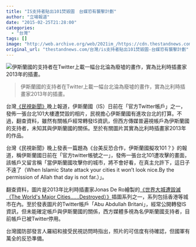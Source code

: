 ```yaml
---
title: "IS支持者貼出101焚毀圖　台媒恐有襲擊計劃"
author: "立場報道"
date: "2015-02-25T21:28:00"
categories:
  - "台灣"
tags: []
image: "http://web.archive.org/web/2021im_/https://cdn.thestandnews.com/media/photos/cache/taipei_ruins_by_jenovah_art-d31tl80_s54k3_1200x0.jpg"
original_url: "thestandnews.com/台灣/is支持者貼出101焚毀圖-台媒恐有襲擊計劃"
---
```

![伊斯蘭國的支持者在Twitter上載一幅台北淪為廢墟的畫作，實為比利時插畫家2013年的插畫。](http://web.archive.org/web/2021im_/https://cdn.thestandnews.com/media/photos/cache/taipei_ruins_by_jenovah_art-d31tl80_s54k3_1200x0.jpg)

> 伊斯蘭國的支持者在Twitter上載一幅台北淪為廢墟的畫作，實為比利時插畫家2013年的插畫。

台灣[《民視新聞》](http://web.archive.org/web/20210628195806/http://https//tw.news.yahoo.com/%E5%8F%B0%E7%BE%8E%E5%8F%8D%E6%81%90%E5%90%88%E4%BD%9C-%E4%BC%8A%E6%96%AF%E8%98%AD%E5%9C%8B%E6%93%AC%E6%94%BB101-110037506.html)晚上報道，伊斯蘭國（IS）日前在「官方Twitter帳戶」之一，發佈一張台北101大樓遭焚毀的相片，民視擔心伊斯蘭國有進攻台北的打算。不過，翻查資料，雖然有關帳戶經常轉發IS資訊，但西方傳媒普遍視帳戶為伊斯蘭國的支持者，未知其與伊斯蘭國的關係。至於有關圖片其實為比利時插畫家2013年的作品。

台灣《民視新聞》晚上發表一篇題為《台美反恐合作，伊斯蘭國擬攻101？》的報道，稱伊斯蘭國日前在「官方twitter帳號之一」，發佈一張台北101遭攻擊的畫面，該帳戶又留言稱「當伊斯蘭國攻擊你的城市，將不會好看，在真主允許下，這日子不遠了（When Islamic State attack your cities it won’t look nice.By the permission of Allah that day is not far.）」。

翻查資料，圖片是2013年比利時插畫家Jonas De Ro繪製的[《世界大城遭毀滅（The World's Major Cities......Destroyed）》](http://web.archive.org/web/20210628195806/http://danlev.deviantart.com/journal/The-World-s-Major-Cities-Destroyed-408928401)插圖系列之一，系列包括香港等城市在內。至於發表圖片的Twitter帳戶「Abu Abdullah Britani」，經常公開轉發IS資訊，但未能確定帳戶與伊斯蘭國的關係，西方媒體多視為名伊斯蘭國支持者，目前帳戶已被Twitter停用。

台灣國防部發言人羅紹和接受民視訪問時指出，照片的可信度有待確認，但國軍有萬全的反恐準備。